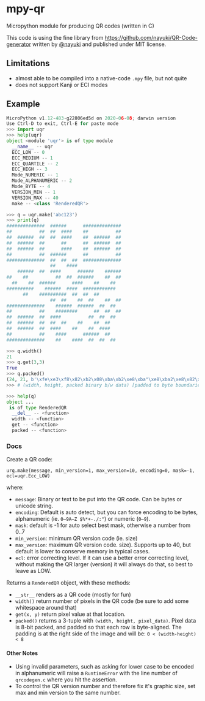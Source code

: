 # mpy-qr

Micropython module for producing QR codes (written in C)

This code is using the fine library from <https://github.com/nayuki/QR-Code-generator>
written by [@nayuki](https://github.com/nayuki) and published under MIT license.

## Limitations

- almost able to be compiled into a native-code `.mpy` file, but not quite
- does not support Kanji or ECI modes

## Example

```python
MicroPython v1.12-483-g22806ed5d on 2020-06-08; darwin version
Use Ctrl-D to exit, Ctrl-E for paste mode
>>> import uqr
>>> help(uqr)
object <module 'uqr'> is of type module
  __name__ -- uqr
  ECC_LOW -- 0
  ECC_MEDIUM -- 1
  ECC_QUARTILE -- 2
  ECC_HIGH -- 3
  Mode_NUMERIC -- 1
  Mode_ALPHANUMERIC -- 2
  Mode_BYTE -- 4
  VERSION_MIN -- 1
  VERSION_MAX -- 40
  make -- <class 'RenderedQR'>

>>> q = uqr.make('abc123')
>>> print(q)
##############  ######      ##############
##          ##  ##  ####    ##          ##
##  ######  ##  ##  ####    ##  ######  ##
##  ######  ##      ##      ##  ######  ##
##  ######  ##      ####    ##  ######  ##
##          ##  ######      ##          ##
##############  ##  ##  ##  ##############
                ##    ####                
    ######  ##  ####      ######    ######
##    ##          ##  ##  ######    ##  ##
  ##    ##  ######      ####    ##    ##  
##########    ######  ####  ############  
      ##    ##########  ##  ##  ##        
                ##  ##    ##  ##    ##  ##
##############    ######  ######  ##  ##  
##          ##    ########      ##  ##  ##
##  ######  ##  ####          ##  ##  ##  
##  ######  ##  ##  ##    ##    ##  ##    
##  ######  ##  ####    ##    ##  ####    
##          ##    ####      ######  ##    
##############    ##    ####  ##  ##  ##  

>>> q.width()
21
>>> q.get(3,3)
True
>>> q.packed()
(24, 21, b'\xfe\xe3\xf8\x82\xb2\x08\xba\xb2\xe8\xba"\xe8\xba2\xe8\x82\xe2\x08\xfe\xab\xf8\x00\x98\x00:\xc78\x90W(K\x8c\x90\xf9\xdb\xf0\x13\xea\x80\x00\xa5(\xfewP\x82x\xa8\xba\xc1P\xba\xa4\xa0\xba\xc9`\x82c\xa0\xfeMP')
>>> # (width, height, packed binary b/w data) [padded to byte boundaries on each line] 

>>> help(q)
object ...
 is of type RenderedQR
  __del__ -- <function>
  width -- <function>
  get -- <function>
  packed -- <function>
```

### Docs

Create a QR code:

    urq.make(message, min_version=1, max_version=10, encoding=0, mask=-1, ecl=uqr.Ecc_LOW)

where:

- `message`: Binary or text to be put into the QR code. Can be bytes or unicode string.
- `encoding`: Default is auto detect, but you can force encoding to be bytes, alphanumeric
  (ie. `0—9A—Z $%*+-./:"`) or numeric (`0—9`).
- `mask`: default is -1 for auto select best mask, otherwise a number from 0..7
- `min_version`: minimum QR version code (ie. size)
- `max_version`: maximum QR version code. size). Supports up to 40, but default 
  is lower to conserve memory in typical cases.
- `ecl`: error correcting level. If it can use a better error correcting level, without
  making the QR larger (version) it will always do that, so best to leave as LOW.

Returns a `RenderedQR` object, with these methods:

- `__str__` renders as a QR code (mostly for fun)
- `width()` return number of pixels in the QR code (be sure to add some whitespace around that)
- `get(x, y)` return pixel value at that location.
- `packed()` returns a 3-tuple with `(width, height, pixel_data)`. Pixel data is 8-bit packed, and
  padded so that each row is byte-aligned. The padding is at the right side of the image
  and will be: `0 < (width-height) < 8` 

#### Other Notes

- Using invalid parameters, such as asking for lower case to be encoded in alphanumeric
  will raise a `RuntimeError` with the line number of `qrcodegen.c` where you hit the
  assertion.
- To control the QR version number and therefore fix it's graphic size, set max and min
  version to the same number.
